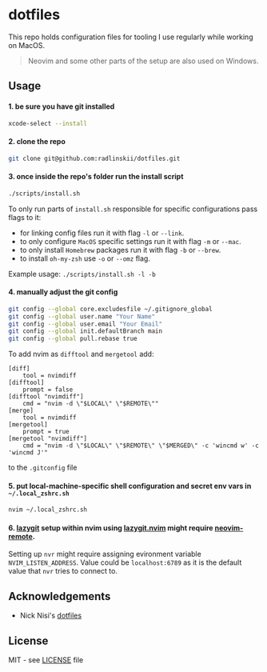 # dotfiles

This repo holds configuration files for tooling I use regularly while working on MacOS.

> Neovim and some other parts of the setup are also used on Windows.

## Usage

#### 1. be sure you have git installed

```sh
xcode-select --install
```

#### 2. clone the repo

```sh
git clone git@github.com:radlinskii/dotfiles.git
```

#### 3. once inside the repo's folder run the install script

```sh
./scripts/install.sh
```

To only run parts of `install.sh` responsible for specific configurations pass flags to it:

-   for linking config files run it with flag `-l` or `--link`.
-   to only configure `MacOS` specific settings run it with flag `-m` or `--mac`.
-   to only install `Homebrew` packages run it with flag `-b` or `--brew`.
-   to install `oh-my-zsh` use `-o` or `--omz` flag.

Example usage: `./scripts/install.sh -l -b`

#### 4. manually adjust the git config

```sh
git config --global core.excludesfile ~/.gitignore_global
git config --global user.name "Your Name"
git config --global user.email "Your Email"
git config --global init.defaultBranch main
git config --global pull.rebase true
```

To add nvim as `difftool` and `mergetool` add:

```
[diff]
    tool = nvimdiff
[difftool]
    prompt = false
[difftool "nvimdiff"]
    cmd = "nvim -d \"$LOCAL\" \"$REMOTE\""
[merge]
    tool = nvimdiff
[mergetool]
    prompt = true
[mergetool "nvimdiff"]
    cmd = "nvim -d \"$LOCAL\" \"$REMOTE\" \"$MERGED\" -c 'wincmd w' -c 'wincmd J'"
```

to the `.gitconfig` file

#### 5. put local-machine-specific shell configuration and secret env vars in `~/.local_zshrc.sh`

```sh
nvim ~/.local_zshrc.sh
```

#### 6. [lazygit](https://github.com/jesseduffield/lazygit) setup within nvim using [lazygit.nvim](https://github.com/kdheepak/lazygit.nvim) might require [neovim-remote](https://github.com/mhinz/neovim-remote).

Setting up `nvr` might require assigning evironment variable `NVIM_LISTEN_ADDRESS`.
Value could be `localhost:6789` as it is the default value that `nvr` tries to connect to.

## Acknowledgements

-   Nick Nisi's [dotfiles](https://github.com/nicknisi/dotfiles)

## License

MIT - see [LICENSE](LICENSE) file
